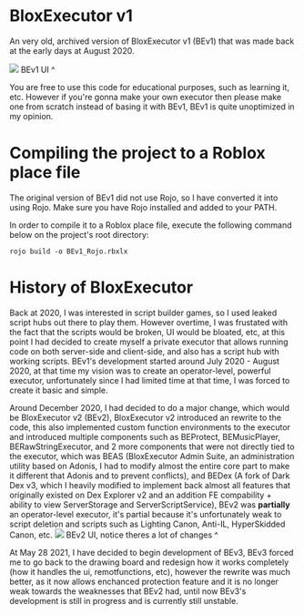 # BloxExecutor v1
An very old, archived version of BloxExecutor v1 (BEv1) that was made back at the early days at August 2020.

![](https://i.imgur.com/67qO1vj.png)
BEv1 UI ^

You are free to use this code for educational purposes, such as learning it, etc. However if you're gonna make your own executor then please make one from scratch instead of basing it with BEv1, BEv1 is quite unoptimized in my opinion.

# Compiling the project to a Roblox place file
The original version of BEv1 did not use Rojo, so I have converted it into using Rojo.
Make sure you have Rojo installed and added to your PATH.

In order to compile it to a Roblox place file, execute the following command below on the project's root directory:
```
rojo build -o BEv1_Rojo.rbxlx
```

# History of BloxExecutor
Back at 2020, I was interested in script builder games, so I used leaked script hubs out there to play them.
However overtime, I was frustated with the fact that the scripts would be broken, UI would be bloated, etc, at this point I had decided to create myself a private executor that allows running code on both server-side and client-side, and also has a script hub with working scripts.
BEv1's development started around July 2020 - August 2020, at that time my vision was to create an operator-level, powerful executor, unfortunately since I had limited time at that time, I was forced to create it basic and simple.

Around December 2020, I had decided to do a major change, which would be BloxExecutor v2 (BEv2), BloxExecutor v2 introduced an rewrite to the code, this also implemented custom function environments to the executor and introduced multiple components such as BEProtect, BEMusicPlayer, BERawStringExecutor, and 2 more components that were not directly tied to the executor, which was BEAS (BloxExecutor Admin Suite, an administration utility based on Adonis, I had to modify almost the entire core part to make it different that Adonis and to prevent conflicts), and BEDex (A fork of Dark Dex v3, which I heavily modified to implement back almost all features that originally existed on Dex Explorer v2 and an addition FE compability + ability to view ServerStorage and ServerScriptService), BEv2 was **partially** an operator-level executor, it's partial because it's unfortunately weak to script deletion and scripts such as Lighting Canon, Anti-IL, HyperSkidded Canon, etc.
![](https://i.imgur.com/2f8pj7V.png)
BEv2 UI, notice theres a lot of changes ^

At May 28 2021, I have decided to begin development of BEv3, BEv3 forced me to go back to the drawing board and redesign how it works completely (how it handles the ui, remotfunctions, etc), however the rewrite was much better, as it now allows enchanced protection feature and it is no longer weak towards the weaknesses that BEv2 had, until now BEv3's development is still in progress and is currently still unstable.
